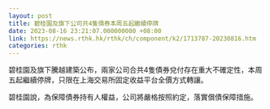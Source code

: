 ```yaml
---
layout: post
title: 碧桂園及旗下公司共4隻債券本周五起繼續停牌
date: 2023-08-16 23:21:07.000000000 +08:00
link: https://news.rthk.hk/rthk/ch/component/k2/1713787-20230816.htm
categories: rthk
---
```


碧桂園及旗下騰越建築公布，兩家公司合共4隻債券兌付存在重大不確定性，本周五起繼續停牌，只限在上海交易所固定收益平台全價方式轉讓。

碧桂園說，為保障債券持有人權益，公司將嚴格按照約定，落實償債保障措施。
